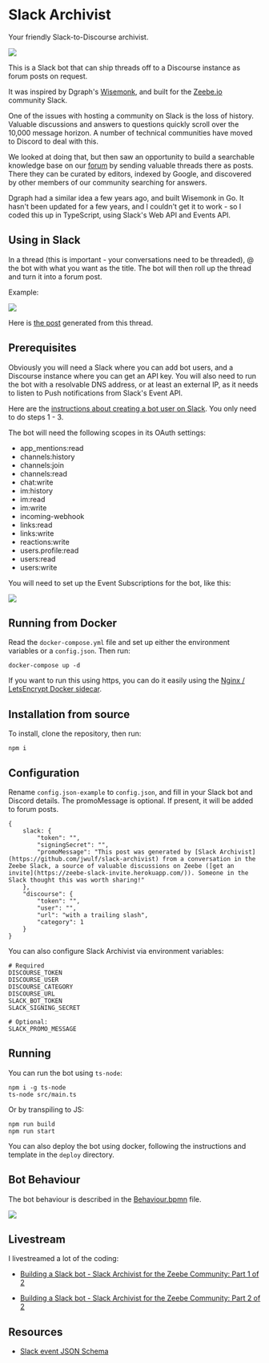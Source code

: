 # Slack Archivist

Your friendly Slack-to-Discourse archivist.

![](img/Dianne_Macaskill.jpg)

This is a Slack bot that can ship threads off to a Discourse instance as forum posts on request.

It was inspired by Dgraph's [Wisemonk](https://github.com/dgraph-io/wisemonk), and built for the [Zeebe.io](https://zeebe.io) community Slack.

One of the issues with hosting a community on Slack is the loss of history. Valuable discussions and answers to questions quickly scroll over the 10,000 message horizon. A number of technical communities have moved to Discord to deal with this.

We looked at doing that, but then saw an opportunity to build a searchable knowledge base on our [forum](https://forum.zeebe.io) by sending valuable threads there as posts. There they can be curated by editors, indexed by Google, and discovered by other members of our community searching for answers.

Dgraph had a similar idea a few years ago, and built Wisemonk in Go. It hasn't been updated for a few years, and I couldn't get it to work - so I coded this up in TypeScript, using Slack's Web API and Events API.

## Using in Slack

In a thread (this is important - your conversations need to be threaded), @ the bot with what you want as the title. The bot will then roll up the thread and turn it into a forum post.

Example:

![](img/example.png)

Here is [the post](https://forum.zeebe.io/t/zeebe-failover/980) generated from this thread.

## Prerequisites

Obviously you will need a Slack where you can add bot users, and a Discourse instance where you can get an API key. You will also need to run the bot with a resolvable DNS address, or at least an external IP, as it needs to listen to Push notifications from Slack's Event API.

Here are the [instructions about creating a bot user on Slack](https://api.slack.com/bot-users). You only need to do steps 1 - 3.

The bot will need the following scopes in its OAuth settings:

* app_mentions:read
* channels:history
* channels:join
* channels:read
* chat:write
* im:history
* im:read
* im:write
* incoming-webhook
* links:read
* links:write
* reactions:write
* users.profile:read
* users:read
* users:write

You will need to set up the Event Subscriptions for the bot, like this:

![](img/event-subscriptions.png)

## Running from Docker

Read the `docker-compose.yml` file and set up either the environment variables or a `config.json`. Then run:

```
docker-compose up -d
```

If you want to run this using https, you can do it easily using the [Nginx / LetsEncrypt Docker sidecar](https://github.com/jwulf/letsencrypt-nginx-sidecar).

## Installation from source

To install, clone the repository, then run: 

```
npm i
```

## Configuration

Rename `config.json-example` to `config.json`, and fill in your Slack bot and Discord details. The promoMessage is optional. If present, it will be added to forum posts.

```
{
    slack: {
        "token": "",
        "signingSecret": "",
        "promoMessage": "This post was generated by [Slack Archivist](https://github.com/jwulf/slack-archivist) from a conversation in the Zeebe Slack, a source of valuable discussions on Zeebe ([get an invite](https://zeebe-slack-invite.herokuapp.com/)). Someone in the Slack thought this was worth sharing!"
    },
    "discourse": {
        "token": "",
        "user": "",
        "url": "with a trailing slash",
        "category": 1
    }
}
```

You can also configure Slack Archivist via environment variables:

```
# Required
DISCOURSE_TOKEN
DISCOURSE_USER
DISCOURSE_CATEGORY
DISCOURSE_URL
SLACK_BOT_TOKEN
SLACK_SIGNING_SECRET

# Optional:
SLACK_PROMO_MESSAGE
```

## Running

You can run the bot using `ts-node`: 

```
npm i -g ts-node
ts-node src/main.ts
```

Or by transpiling to JS:

```
npm run build
npm run start
```

You can also deploy the bot using docker, following the instructions and template in the `deploy` directory.

## Bot Behaviour

The bot behaviour is described in the [Behaviour.bpmn](Behaviour.bpmn) file.

![](img/Behaviour.png)

## Livestream 

I livestreamed a lot of the coding:

* [Building a Slack bot - Slack Archivist for the Zeebe Community: Part 1 of 2](https://youtu.be/v5CkZb-xlBc)

* [Building a Slack bot - Slack Archivist for the Zeebe Community: Part 2 of 2](https://youtu.be/n3zDiqRgW0o)

## Resources

* [Slack event JSON Schema](https://github.com/slackapi/slack-api-specs/blob/master/events-api/slack_common_event_wrapper_schema.json)